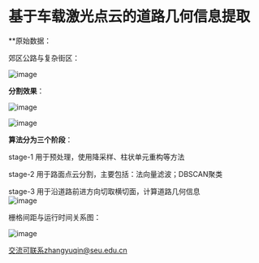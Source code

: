 # 基于车载激光点云的道路几何信息提取

**原始数据：

郊区公路与复杂街区：

![image](https://user-images.githubusercontent.com/75946871/146675646-c9898f7c-d002-4330-bfc5-620268bf922c.png)

**分割效果**：

![image](https://user-images.githubusercontent.com/75946871/146675676-7b543eb3-5c1d-4525-8fea-169103c23338.png)

![image](https://user-images.githubusercontent.com/75946871/146675678-78c8ba19-16c5-4b17-94a7-082de972503a.png)


**算法分为三个阶段**：  

stage-1 用于预处理，使用降采样、柱状单元重构等方法

stage-2 用于路面点云分割，主要包括：法向量滤波；DBSCAN聚类  

stage-3 用于沿道路前进方向切取横切面，计算道路几何信息  
![image](https://user-images.githubusercontent.com/75946871/146675636-44d4d84c-6257-45d5-b9e3-7568567329ce.png)

栅格间距与运行时间关系图：

![image](https://user-images.githubusercontent.com/75946871/146675682-fd2fc2ee-f155-49d9-a1d9-0378b64233a7.png)



交流可联系zhangyuqin@seu.edu.cn
